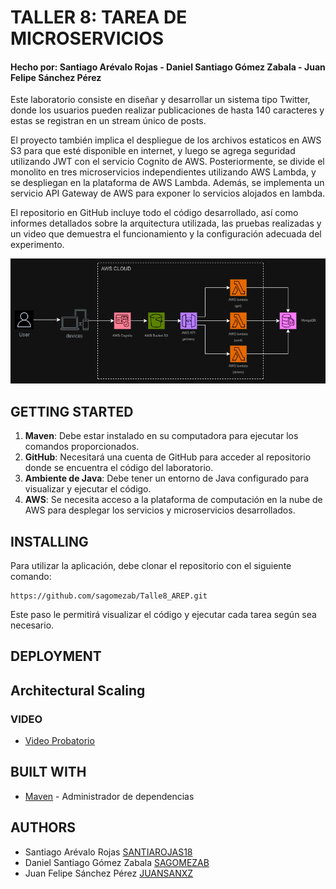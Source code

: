 # TALLER 8: TAREA DE MICROSERVICIOS
#### Hecho por: Santiago Arévalo Rojas - Daniel Santiago Gómez Zabala - Juan Felipe Sánchez Pérez

Este laboratorio consiste en diseñar y desarrollar un sistema tipo Twitter, donde los usuarios pueden realizar publicaciones de hasta 140 caracteres y estas se registran en un stream único de posts.

El proyecto también implica el despliegue de los archivos estaticos en AWS S3 para que esté disponible en internet, y luego se agrega seguridad utilizando JWT con el servicio Cognito de AWS. Posteriormente, se divide el monolito en tres microservicios independientes utilizando AWS Lambda, y se despliegan en la plataforma de AWS Lambda. Además, se implementa un servicio API Gateway de AWS para exponer lo servicios alojados en lambda.

El repositorio en GitHub incluye todo el código desarrollado, así como informes detallados sobre la arquitectura utilizada, las pruebas realizadas y un video que demuestra el funcionamiento y la configuración adecuada del experimento.

![](img/arquitectura.png)

## GETTING STARTED

1. **Maven**: Debe estar instalado en su computadora para ejecutar los comandos proporcionados.
2. **GitHub**: Necesitará una cuenta de GitHub para acceder al repositorio donde se encuentra el código del laboratorio.
3. **Ambiente de Java**: Debe tener un entorno de Java configurado para visualizar y ejecutar el código.
4. **AWS**: Se necesita acceso a la plataforma de computación en la nube de AWS para desplegar los servicios y microservicios desarrollados.

## INSTALLING

Para utilizar la aplicación, debe clonar el repositorio con el siguiente comando:

```
https://github.com/sagomezab/Talle8_AREP.git
```

Este paso le permitirá visualizar el código y ejecutar cada tarea según sea necesario.

## DEPLOYMENT


## Architectural Scaling


### VIDEO
* [Video Probatorio]()

## BUILT WITH

* [Maven](https://maven.apache.org/) - Administrador de dependencias


## AUTHORS

- Santiago Arévalo Rojas [SANTIAROJAS18](https://github.com/santiarojas18)
- Daniel Santiago Gómez Zabala [SAGOMEZAB](https://github.com/sagomezab)
- Juan Felipe Sánchez Pérez [JUANSANXZ](https://github.com/juansanxz)

